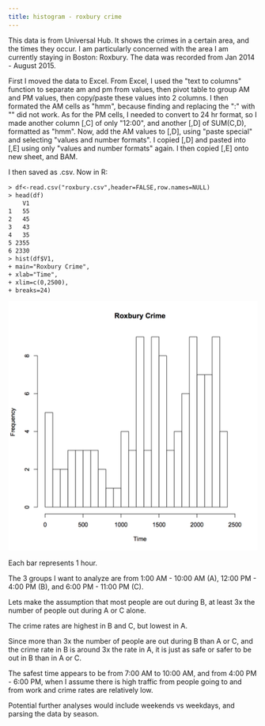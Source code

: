 ```yaml
---
title: histogram - roxbury crime
---
```


This data is from Universal Hub. It shows the crimes in a certain area, and the times they occur. I am particularly concerned with the area I am currently staying in Boston: Roxbury. The data was recorded from Jan 2014 - August 2015.

First I moved the data to Excel. From Excel, I used the "text to columns" function to separate am and pm from values, then pivot table to group AM and PM values, then copy/paste these values into 2 columns. I then formated the AM cells as "hmm", because finding and replacing the ":" with "" did not work. As for the PM cells, I needed to convert to 24 hr format, so I made another column [,C] of only "12:00", and another [,D] of SUM(C,D), formatted as "hmm". Now, add the AM values to [,D], using "paste special" and selecting "values and number formats". I copied [,D] and pasted into [,E] using only "values and number formats" again. I then copied [,E] onto new sheet, and BAM.

I then saved as .csv.
Now in R:

	> df<-read.csv("roxbury.csv",header=FALSE,row.names=NULL)
	> head(df)
	    V1
	1   55
	2   45
	3   43
	4   35
	5 2355
	6 2330
	> hist(df$V1,
	+ main="Roxbury Crime",
	+ xlab="Time",
	+ xlim=c(0,2500),
	+ breaks=24)

![Histogram](/images/roxbury.png)

Each bar represents 1 hour.

The 3 groups I want to analyze are from 1:00 AM - 10:00 AM (A), 12:00 PM - 4:00 PM (B), and 6:00 PM - 11:00 PM (C).

Lets make the assumption that most people are out during B, at least 3x the number of people out during A or C alone.

The crime rates are highest in B and C, but lowest in A.

Since more than 3x the number of people are out during B than A or C, and the crime rate in B is around 3x the rate in A, it is just as safe or safer to be out in B than in A or C.

The safest time appears to be from 7:00 AM to 10:00 AM, and from 4:00 PM - 6:00 PM, when I assume there is high traffic from people going to and from work and crime rates are relatively low.

Potential further analyses would include weekends vs weekdays, and parsing the data by season.
